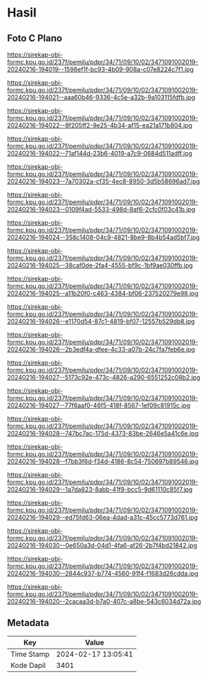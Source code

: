 # Hasil

## Foto C Plano

https://sirekap-obj-formc.kpu.go.id/237f/pemilu/pdpr/34/71/09/10/02/3471091002019-20240216-194019--1598ef1f-bc93-4b09-908a-c07e8224c7f1.jpg

https://sirekap-obj-formc.kpu.go.id/237f/pemilu/pdpr/34/71/09/10/02/3471091002019-20240216-194021--aaa60b46-9336-4c5e-a32b-9a103115fdfb.jpg

https://sirekap-obj-formc.kpu.go.id/237f/pemilu/pdpr/34/71/09/10/02/3471091002019-20240216-194022--8f205ff2-9e25-4b34-af15-ea21a171b804.jpg

https://sirekap-obj-formc.kpu.go.id/237f/pemilu/pdpr/34/71/09/10/02/3471091002019-20240216-194022--71af144d-23b6-4019-a7c9-0684d511adff.jpg

https://sirekap-obj-formc.kpu.go.id/237f/pemilu/pdpr/34/71/09/10/02/3471091002019-20240216-194023--7a70302a-cf35-4ec8-8950-3d5b58696ad7.jpg

https://sirekap-obj-formc.kpu.go.id/237f/pemilu/pdpr/34/71/09/10/02/3471091002019-20240216-194023--0109f4ad-5533-498d-8af6-2cfc0f03c41b.jpg

https://sirekap-obj-formc.kpu.go.id/237f/pemilu/pdpr/34/71/09/10/02/3471091002019-20240216-194024--358c1408-04c9-4821-8be9-8b4b54ad5bf7.jpg

https://sirekap-obj-formc.kpu.go.id/237f/pemilu/pdpr/34/71/09/10/02/3471091002019-20240216-194025--38caf0de-2fa4-4555-bf9c-1bf9ae030ffb.jpg

https://sirekap-obj-formc.kpu.go.id/237f/pemilu/pdpr/34/71/09/10/02/3471091002019-20240216-194025--a11b20f0-c463-4384-bf06-237520279e98.jpg

https://sirekap-obj-formc.kpu.go.id/237f/pemilu/pdpr/34/71/09/10/02/3471091002019-20240216-194026--e1170d54-87c1-4819-bf07-12557b529db8.jpg

https://sirekap-obj-formc.kpu.go.id/237f/pemilu/pdpr/34/71/09/10/02/3471091002019-20240216-194026--2b3edf4a-dfee-4c33-a07b-24c7fa7feb6e.jpg

https://sirekap-obj-formc.kpu.go.id/237f/pemilu/pdpr/34/71/09/10/02/3471091002019-20240216-194027--5173c92e-473c-4826-a290-6551252c08b2.jpg

https://sirekap-obj-formc.kpu.go.id/237f/pemilu/pdpr/34/71/09/10/02/3471091002019-20240216-194027--77f6aaf0-46f5-418f-8567-1ef09c81915c.jpg

https://sirekap-obj-formc.kpu.go.id/237f/pemilu/pdpr/34/71/09/10/02/3471091002019-20240216-194028--747bc7ac-175d-4373-83be-2646e5a41c6e.jpg

https://sirekap-obj-formc.kpu.go.id/237f/pemilu/pdpr/34/71/09/10/02/3471091002019-20240216-194028--f7bb3f6d-f34d-4186-8c54-750697b89546.jpg

https://sirekap-obj-formc.kpu.go.id/237f/pemilu/pdpr/34/71/09/10/02/3471091002019-20240216-194029--1a7da823-8abb-41f9-bcc5-9d61110c85f7.jpg

https://sirekap-obj-formc.kpu.go.id/237f/pemilu/pdpr/34/71/09/10/02/3471091002019-20240216-194029--ed75fd63-06ea-4dad-a31c-45cc5773d761.jpg

https://sirekap-obj-formc.kpu.go.id/237f/pemilu/pdpr/34/71/09/10/02/3471091002019-20240216-194030--0e650a3d-04d1-4fa6-af26-2b7f4bd21842.jpg

https://sirekap-obj-formc.kpu.go.id/237f/pemilu/pdpr/34/71/09/10/02/3471091002019-20240216-194030--2844c937-b774-4560-91f4-f1683d26cdda.jpg

https://sirekap-obj-formc.kpu.go.id/237f/pemilu/pdpr/34/71/09/10/02/3471091002019-20240216-194020--2cacaa3d-b7a0-407c-a8be-543c6034d72a.jpg


## Metadata

| Key        | Value               |
| ---------- | ------------------- |
| Time Stamp | 2024-02-17 13:05:41 |
| Kode Dapil | 3401                |



